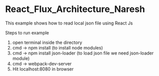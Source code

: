 # React_Flux_Architecture_Naresh

This example shows how to read local json file using React Js

Steps to run example

1) open terminal inside the directory <br>
2) cmd -> npm install (to install node modules)<br>    
3) cmd -> npm install json-loader (to load json file we need json-loader module) <br>
4) cmd -> webpack-dev-server
5) Hit localhost:8080 in browser
